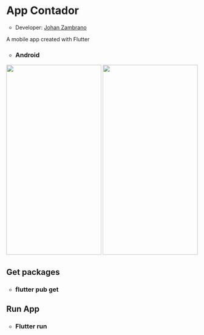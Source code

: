 <h1>App Contador</h1>
<ul>
  <li type="circle">Developer: <a href="https://www.linkedin.com/in/johan-zambrano-b537501bb/">Johan Zambrano</a></li>
</ul>

A mobile app created with Flutter

<ul>
  <li type="circle"><h3>Android</h3></li>
</ul>

<p align="center">
<img src="https://user-images.githubusercontent.com/25967495/134707294-590f54fb-1b84-480d-92b5-de1ced52b33a.jpg" width="250" height="500">
<img src="https://user-images.githubusercontent.com/25967495/134707288-2cf71e14-55cb-4e57-b3cf-ce5857125ff0.jpg" width="250" height="500">
</p>

<h2>Get packages</h2>
<ul>
  <li type="circle"><h3>flutter pub get</h3></li>
</ul>

<h2>Run App</h2>
<ul>
  <li type="circle"><h3>Flutter run</h3></li>
</ul>

